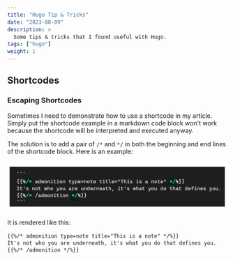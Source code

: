 ```yaml
---
title: "Hugo Tip & Tricks"
date: "2023-08-09"
description: >
  Some tips & tricks that I found useful with Hugo.
tags: ["hugo"]
weight: 1
---
```


## Shortcodes

### Escaping Shortcodes

Sometimes I need to demonstrate how to use a shortcode in my article. Simply put the shortcode example in a markdown code block won't work because the shortcode will be interpreted and executed anyway.

The solution is to add a pair of `/*` and `*/` in both the beginning and end lines of the shortcode block. Here is an example:

![](images/escaping-shortcode.png)

It is rendered like this:

```
{{%/* admonition type=note title="This is a note" */%}}
It's not who you are underneath, it's what you do that defines you.
{{%/* /admonition */%}}
```



